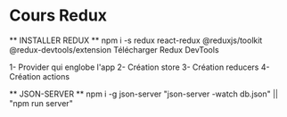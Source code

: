 # Cours Redux

** INSTALLER REDUX **
npm i -s redux react-redux @reduxjs/toolkit @redux-devtools/extension
Télécharger Redux DevTools

1- Provider qui englobe l'app
2- Création store
3- Création reducers
4- Création actions

** JSON-SERVER **
npm i -g json-server
"json-server -watch db.json" || "npm run server"
